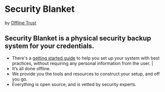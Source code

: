 # Security Blanket 
by [Offline Trust](/index.md)

## Security Blanket is a physical security backup system for your credentials. 
* There's a [getting started guide](./docs/getting-started.md) to help you set up your system with best practices, without requiring any personal information from the user. |
* It’s all done offline. 
* We provide you the tools and resources to construct your setup, and off you go.
* Everything is open source, and is vetted by security experts.